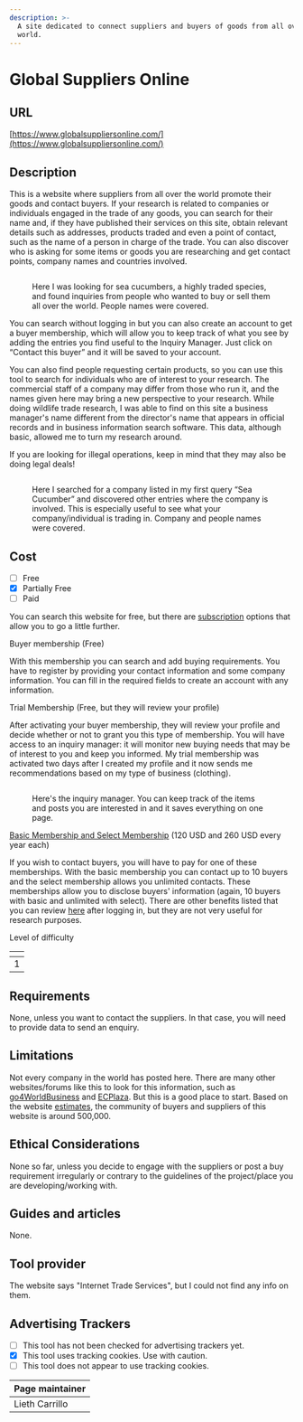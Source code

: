 ```yaml
---
description: >-
  A site dedicated to connect suppliers and buyers of goods from all over the
  world.
---
```


# Global Suppliers Online

## URL

[https://www.globalsuppliersonline.com/](https://www.globalsuppliersonline.com/)

## Description

This is a website where suppliers from all over the world promote their goods and contact buyers. If your research is related to companies or individuals engaged in the trade of any goods, you can search for their name and, if they have published their services on this site, obtain relevant details such as addresses, products traded and even a point of contact, such as the name of a person in charge of the trade. You can also discover who is asking for some items or goods you are researching and get contact points, company names and countries involved.

<figure><img src=".gitbook/assets/Screenshot 2025-02-28 at 5.34.12 PM.png" alt=""><figcaption><p>Here I was looking for sea cucumbers, a highly traded species, and found inquiries from people who wanted to buy or sell them all over the world. People names were covered.</p></figcaption></figure>

You can search without logging in but you can also create an account to get a buyer membership, which will allow you to keep track of what you see by adding the entries you find useful to the Inquiry Manager. Just click on “Contact this buyer” and it will be saved to your account.

You can also find people requesting certain products, so you can use this tool to search for individuals who are of interest to your research. The commercial staff of a company may differ from those who run it, and the names given here may bring a new perspective to your research. While doing wildlife trade research, I was able to find on this site a business manager's name different from the director's name that appears in official records and in business information search software. This data, although basic, allowed me to turn my research around.

If you are looking for illegal operations, keep in mind that they may also be doing legal deals!

<figure><img src=".gitbook/assets/Screenshot 2025-02-28 at 5.46.56 PM.png" alt=""><figcaption><p>Here I searched for a company listed in my first query “Sea Cucumber” and discovered other entries where the company is involved. This is especially useful to see what your company/individual is trading in. Company and people names were covered.</p></figcaption></figure>

## Cost

* [ ] Free
* [x] Partially Free
* [ ] Paid

You can search this website for free, but there are [subscription](https://www.globalbuyersonline.com/members/joinnow/) options that allow you to go a little further.

Buyer membership (Free)

With this membership you can search and add buying requirements. You have to register by providing your contact information and some company information. You can fill in the required fields to create an account with any information.&#x20;

Trial Membership (Free, but they will review your profile)

After activating your buyer membership, they will review your profile and decide whether or not to grant you this type of membership. You will have access to an inquiry manager: it will monitor new buying needs that may be of interest to you and keep you informed. My trial membership was activated two days after I created my profile and it now sends me recommendations based on my type of business (clothing).

<figure><img src=".gitbook/assets/Screenshot 2024-12-23 at 11.57.50 AM.png" alt=""><figcaption><p>Here's the inquiry manager. You can keep track of the items and posts you are interested in and it saves everything on one page.</p></figcaption></figure>

[Basic Membership and Select Membership](https://www.globalbuyersonline.com/members/joinnow/) (120 USD and 260 USD every year each)

If you wish to contact buyers, you will have to pay for one of these memberships. With the basic membership you can contact up to 10 buyers and the select membership allows you unlimited contacts. These memberships allow you to disclose buyers' information (again, 10 buyers with basic and unlimited with select). There are other benefits listed that you can review [here](https://www.globalbuyersonline.com/members/reg.asp) after logging in, but they are not very useful for research purposes.



Level of difficulty

<table><thead><tr><th data-type="rating" data-max="5"></th></tr></thead><tbody><tr><td>1</td></tr></tbody></table>

## Requirements

None, unless you want to contact the suppliers. In that case, you will need to provide data to send an enquiry.

## Limitations

Not every company in the world has posted here. There are many other websites/forums like this to look for this information, such as [go4WorldBusiness](https://www.go4worldbusiness.com/) and [ECPlaza](https://www.ecplaza.net/). But this is a good place to start. Based on the website [estimates](https://www.globalbuyersonline.com/members/joinnow/), the community of buyers and suppliers of this website is around 500,000.

## Ethical Considerations

None so far, unless you decide to engage with the suppliers or post a buy requirement irregularly or contrary to the guidelines of the project/place you are developing/working with.&#x20;

## Guides and articles

None.

## Tool provider

The website says "Internet Trade Services", but I could not find any info on them.

## Advertising Trackers

* [ ] This tool has not been checked for advertising trackers yet.
* [x] This tool uses tracking cookies. Use with caution.
* [ ] This tool does not appear to use tracking cookies.

| Page maintainer |
| --------------- |
| Lieth Carrillo  |
